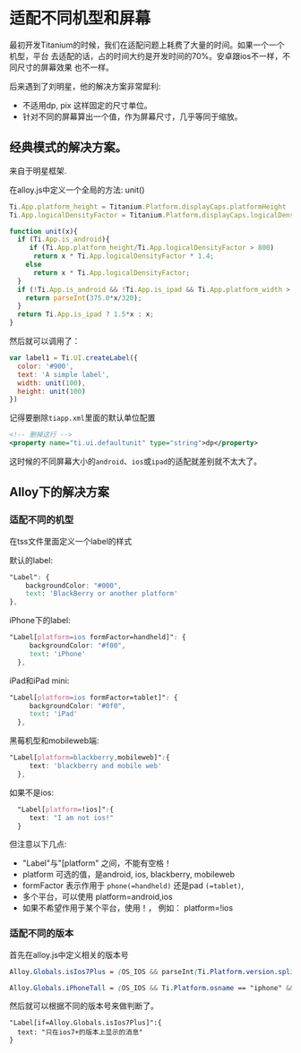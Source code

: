# 适配不同机型和屏幕

最初开发Titanium的时候，我们在适配问题上耗费了大量的时间。如果一个一个机型，平台
去适配的话，占的时间大约是开发时间的70%。安卓跟ios不一样，不同尺寸的屏幕效果
也不一样。

后来遇到了刘明星，他的解决方案非常犀利:

- 不适用dp, pix 这样固定的尺寸单位。
- 针对不同的屏幕算出一个值，作为屏幕尺寸，几乎等同于缩放。

## 经典模式的解决方案。

来自于明星框架.

在alloy.js中定义一个全局的方法: unit()

```javascript
Ti.App.platform_height = Titanium.Platform.displayCaps.platformHeight
Ti.App.logicalDensityFactor = Titanium.Platform.displayCaps.logicalDensityFactor

function unit(x){
  if (Ti.App.is_android){
     if (Ti.App.platform_height/Ti.App.logicalDensityFactor > 800)
      return x * Ti.App.logicalDensityFactor * 1.4;
    else
      return x * Ti.App.logicalDensityFactor;
  }
  if (!Ti.App.is_android && !Ti.App.is_ipad && Ti.App.platform_width > 320){
    return parseInt(375.0*x/320);
  }
  return Ti.App.is_ipad ? 1.5*x : x;
}
```

然后就可以调用了：

```javascript
var label1 = Ti.UI.createLabel({
  color: '#900',
  text: 'A simple label',
  width: unit(100),
  height: unit(100)
})
```

记得要删除`tiapp.xml`里面的默认单位配置

```xml
<!-- 删掉这行 -->
<property name="ti.ui.defaultunit" type="string">dp</property>
```

这时候的不同屏幕大小的`android`、`ios`或`ipad`的适配就差别就不太大了。


## Alloy下的解决方案

### 适配不同的机型

在tss文件里面定义一个label的样式

默认的label:

```css
"Label": {
    backgroundColor: "#000",
    text: 'BlackBerry or another platform'
},
```

iPhone下的label:

```css
"Label[platform=ios formFactor=handheld]": {
     backgroundColor: "#f00",
     text: 'iPhone'
  },
```
iPad和iPad mini:

```css
"Label[platform=ios formFactor=tablet]": {
     backgroundColor: "#0f0",
     text: 'iPad'
  },
```
黑莓机型和mobileweb端:

```css
"Label[platform=blackberry,mobileweb]":{
     text: 'blackberry and mobile web'
  },
```
如果不是ios:

```css
  "Label[platform=!ios]":{
     text: "I am not ios!"
  }
```

但注意以下几点:

- "Label"与"[platform" 之间，不能有空格！
- platform 可选的值，是android, ios, blackberry, mobileweb
- formFactor 表示作用于 `phone(=handheld)` 还是pad `(=tablet)`,
- 多个平台，可以使用 platform=android,ios
- 如果不希望作用于某个平台，使用！， 例如： platform=!ios

### 适配不同的版本

首先在alloy.js中定义相关的版本号

```css
Alloy.Globals.isIos7Plus = (OS_IOS && parseInt(Ti.Platform.version.split(".")[0]) >= 7);

Alloy.Globals.iPhoneTall = (OS_IOS && Ti.Platform.osname == "iphone" && Ti.Platform.displayCaps.platformHeight == 568);
```

然后就可以根据不同的版本号来做判断了。

```
"Label[if=Alloy.Globals.isIos7Plus]":{
  text: "只在ios7+的版本上显示的消息"
}
```

